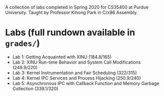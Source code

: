 A collection of labs completed in Spring 2020 for CS35400 at Purdue University. Taught by Professor Kihong Park in C/x86 Assembly.


# Labs (full rundown available in `grades/`)
- Lab 1: Getting Acquainted with XINU (184.8/165)
- Lab 2: XINU Run-time Behavior and System Call Modifications (249.9/220)
- Lab 3: Kernel Instrumentation and Fair Scheduling (322/315)
- Lab 4: Kernel IPC Services and Process Hijacking (250.9/240)
- Lab 5: Asynchronous IPC with Callback Function and Memory Garbage Collection (339.1/320)

